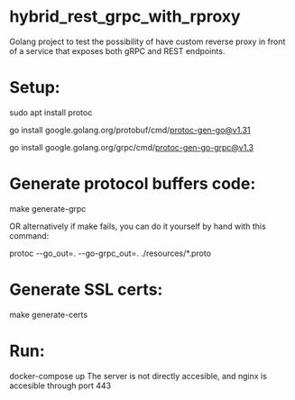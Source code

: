# hybrid_rest_grpc_with_rproxy

Golang project to test the possibility of have custom reverse proxy in front of a service that exposes both gRPC and REST endpoints.

# Setup:
sudo apt install protoc

go install google.golang.org/protobuf/cmd/protoc-gen-go@v1.31

go install google.golang.org/grpc/cmd/protoc-gen-go-grpc@v1.3

# Generate protocol buffers code:
make generate-grpc

OR alternatively if make fails, you can do it yourself by hand with this command:

protoc --go_out=. --go-grpc_out=. ./resources/*.proto

# Generate SSL certs:
make generate-certs

# Run:
docker-compose up
The server is not directly accesible, and nginx is accesible through port 443
